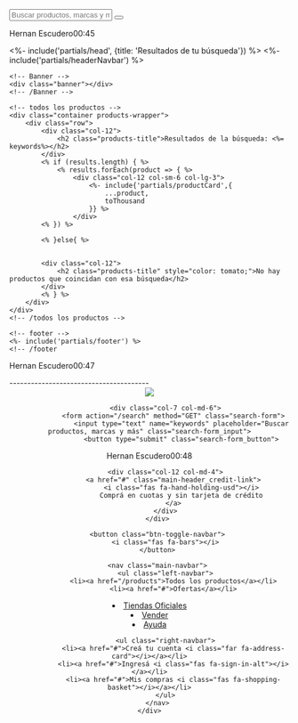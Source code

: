 
<div class="col-7 col-md-6">
				<form action="/search" method="GET" class="search-form">
					<input type="text" name="keywords" placeholder="Buscar productos, marcas y más" class="search-form_input">
					<button type="submit" class="search-form_button"><i class="fas fa-search"></i></button>
				</form>
			</div>

Hernan Escudero00:45


<!DOCTYPE html>
<html lang="es">
<!-- Include Head -->
<%- include('partials/head', {title: 'Resultados de tu búsqueda'}) %>
<body>
	<!-- Header -->
	<%- include('partials/headerNavbar') %>
	<!-- /Header -->
	
	<!-- Banner -->
	<div class="banner"></div>
	<!-- /Banner -->

	<!-- todos los productos -->
	<div class="container products-wrapper">
		<div class="row">
			<div class="col-12">
				<h2 class="products-title">Resultados de la búsqueda: <%= keywords%></h2>
			</div>
			<% if (results.length) { %>
				<% results.forEach(product => { %>
					<div class="col-12 col-sm-6 col-lg-3">
						<%- include{'partials/productCard',{
							...product,
							toThousand
						}} %>
					</div>
			<% }) %>
			
			<% }else{ %>
				

			<div class="col-12">
				<h2 class="products-title" style="color: tomato;">No hay productos que coincidan con esa búsqueda</h2>
			</div>
			<% } %>
		</div>
	</div>
	<!-- /todos los productos -->

	<!-- footer -->
	<%- include('partials/footer') %>
	<!-- /footer
Hernan Escudero00:47
</body>	
</html>
---------------------------------------
<header class="main-header">
	<div class="container">
		<div class="row align-items-center">
			<div class="col-5 col-md-2">
				<a href="/" class="main-header_home-link">
					<img src="/images/logo-mercado-liebre.svg">
				</a>
			</div>

			<div class="col-7 col-md-6">
				<form action="/search" method="GET" class="search-form">
					<input type="text" name="keywords" placeholder="Buscar productos, marcas y más" class="search-form_input">
					<button type="submit" class="search-form_button">
Hernan Escudero00:48
<i class="fas fa-search"></i></button>
				</form>
			</div>

			<div class="col-12 col-md-4">
				<a href="#" class="main-header_credit-link">
					<i class="fas fa-hand-holding-usd"></i>
					Comprá en cuotas y sin tarjeta de crédito
				</a>
			</div>
		</div>

		<button class="btn-toggle-navbar">
			<i class="fas fa-bars"></i>
		</button>

		<nav class="main-navbar">
			<ul class="left-navbar">
				<li><a href="/products">Todos los productos</a></li>
				<li><a href="#">Ofertas</a></li>
<li><a href="#">Tiendas Oficiales</a></li>
				<li><a href="/products/create">Vender</a></li>
				<li><a href="#">Ayuda</a></li>
			</ul>

			<ul class="right-navbar">
				<li><a href="#">Creá tu cuenta <i class="far fa-address-card"></i></a></li>
				<li><a href="#">Ingresá <i class="fas fa-sign-in-alt"></i></a></li>
				<li><a href="#">Mis compras <i class="fas fa-shopping-basket"></i></a></li>
			</ul>
		</nav>
	</div>
</header>